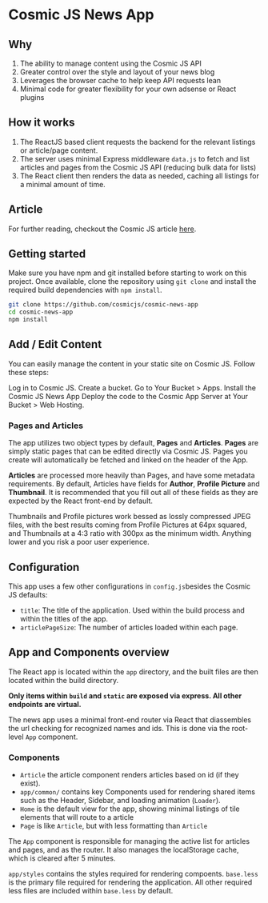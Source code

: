 # Cosmic JS News App

## Why
1. The ability to manage content using the Cosmic JS API
2. Greater control over the style and layout of your news blog
3. Leverages the browser cache to help keep API requests lean
4. Minimal code for greater flexibility for your own adsense or React plugins

## How it works
1. The ReactJS based client requests the backend for the relevant listings or
article/page content.
2. The server uses minimal Express middleware `data.js` to fetch and list articles and pages
from the Cosmic JS API (reducing bulk data for lists)
3. The React client then renders the data as needed, caching all listings for a
minimal amount of time.

## Article
For further reading, checkout the Cosmic JS article [here](https://cosmicjs.com/articles/building-your-own-news-blog-with-cosmic-js-react-jba337s5).

## Getting started
Make sure you have npm and git installed before starting to work on this project.
Once available, clone the repository using `git clone` and install the required
build dependencies with `npm install`.

```bash
git clone https://github.com/cosmicjs/cosmic-news-app
cd cosmic-news-app
npm install
```
## Add / Edit Content

You can easily manage the content in your static site on Cosmic JS. Follow these steps:

Log in to Cosmic JS.
Create a bucket.
Go to Your Bucket > Apps.
Install the Cosmic JS News App
Deploy the code to the Cosmic App Server at Your Bucket > Web Hosting.

### Pages and Articles

The app utilizes two object types by default, **Pages** and **Articles**. **Pages** are simply
static pages that can be edited directly via Cosmic JS. Pages you create will automatically
be fetched and linked on the header of the App.

**Articles** are processed more heavily than Pages, and have some metadata requirements.
By default, Articles have fields for **Author**, **Profile Picture** and **Thumbnail**.
It is recommended that you fill out all of these fields as they are expected by the
React front-end by default.

Thumbnails and Profile pictures work bessed as lossly compressed JPEG files, with the best results
coming from Profile Pictures at 64px squared, and Thumbnails at a 4:3 ratio
with 300px as the minimum width. Anything lower and you risk a poor user experience.

## Configuration
This app uses a few other configurations in `config.js`besides the Cosmic JS defaults:
* `title`: The title of the application. Used within the build process and within the
titles of the app.
* `articlePageSize`: The number of articles loaded within each page.

## App and Components overview

The React app is located within the `app`
directory, and the built files are then located within the build directory.

**Only items within `build` and `static` are exposed via express. All other endpoints
are virtual.**

The news app uses a minimal front-end router via React that diassembles the url
checking for recognized names and ids. This is done via the root-level `App` component.

### Components

* `Article` the article component renders articles based on id (if they exist).
* `app/common/` contains key Components used for rendering shared items such as the Header,
Sidebar, and loading animation (`Loader`).
* `Home` is the default view for the app, showing minimal listings of tile elements that
will route to a article
* `Page` is like `Article`, but with less formatting than `Article`

The `App` component is responsible for managing the active list for articles and pages,
and as the router. It also manages the localStorage cache, which is cleared after 5 minutes.

`app/styles` contains the styles required for rendering compoents. `base.less` is
the primary file required for rendering the application. All other required less files
are included within `base.less` by default.

